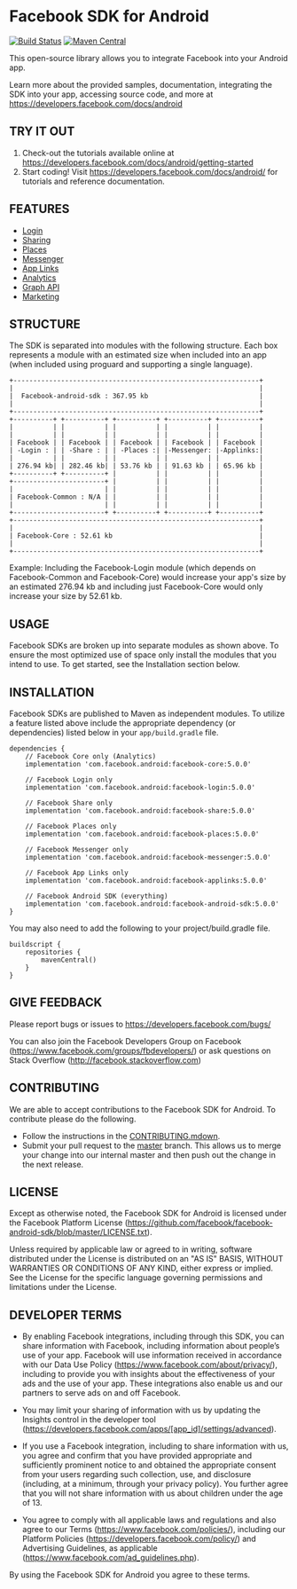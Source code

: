 Facebook SDK for Android
========================

[![Build Status](https://travis-ci.org/facebook/facebook-android-sdk.svg?branch=master)](https://travis-ci.org/facebook/facebook-android-sdk.svg?branch=master)
[![Maven Central](https://maven-badges.herokuapp.com/maven-central/com.facebook.android/facebook-android-sdk/badge.svg?style=flat)](https://maven-badges.herokuapp.com/maven-central/com.facebook.android/facebook-android-sdk)

This open-source library allows you to integrate Facebook into your Android app.

Learn more about the provided samples, documentation, integrating the SDK into your app, accessing source code, and more at https://developers.facebook.com/docs/android

TRY IT OUT
----------
1. Check-out the tutorials available online at https://developers.facebook.com/docs/android/getting-started
2. Start coding! Visit https://developers.facebook.com/docs/android/ for tutorials and reference documentation.

FEATURES
--------
* [Login](https://developers.facebook.com/docs/facebook-login)
* [Sharing](https://developers.facebook.com/docs/sharing)
* [Places](https://developers.facebook.com/docs/places)
* [Messenger](https://developers.facebook.com/docs/messenger-expressions)
* [App Links](https://developers.facebook.com/docs/applinks)
* [Analytics](https://developers.facebook.com/docs/analytics)
* [Graph API](https://developers.facebook.com/docs/android/graph)
* [Marketing](https://developers.facebook.com/docs/app-events/marketing-kit)

STRUCTURE
---------
The SDK is separated into modules with the following structure. Each box represents a module with an
estimated size when included into an app (when included using proguard and supporting a single language).

    +--------------------------------------------------------------+
    |                                                              |
    |  Facebook-android-sdk : 367.95 kb                            |
    |                                                              |
    +--------------------------------------------------------------+
    +----------+ +----------+ +----------+ +----------+ +----------+
    |          | |          | |          | |          | |          |
    |          | |          | |          | |          | |          |
    | Facebook | | Facebook | | Facebook | | Facebook | | Facebook |
    | -Login : | | -Share : | | -Places :| |-Messenger: |-Applinks:|
    |          | |          | |          | |          | |          |
    | 276.94 kb| | 282.46 kb| | 53.76 kb | | 91.63 kb | | 65.96 kb |
    +----------+ +----------+ |          | |          | |          |
    +-----------------------+ |          | |          | |          |
    |                       | |          | |          | |          |
    | Facebook-Common : N/A | |          | |          | |          |
    |                       | |          | |          | |          |
    +-----------------------+ +----------+ +----------+ +----------+
    +--------------------------------------------------------------+
    |                                                              |
    | Facebook-Core : 52.61 kb                                     |
    |                                                              |
    +--------------------------------------------------------------+

Example: Including the Facebook-Login module (which depends on Facebook-Common and Facebook-Core) would
increase your app's size by an estimated 276.94 kb and including just Facebook-Core would only increase
your size by 52.61 kb.

USAGE
-----
Facebook SDKs are broken up into separate modules as shown above. To ensure the most optimized use of
space only install the modules that you intend to use. To get started, see the Installation section below.

INSTALLATION
------------
Facebook SDKs are published to Maven as independent modules. To utilize a feature listed above
include the appropriate dependency (or dependencies) listed below in your `app/build.gradle` file.

    dependencies {
        // Facebook Core only (Analytics)
        implementation 'com.facebook.android:facebook-core:5.0.0'

        // Facebook Login only
        implementation 'com.facebook.android:facebook-login:5.0.0'

        // Facebook Share only
        implementation 'com.facebook.android:facebook-share:5.0.0'

        // Facebook Places only
        implementation 'com.facebook.android:facebook-places:5.0.0'

        // Facebook Messenger only
        implementation 'com.facebook.android:facebook-messenger:5.0.0'

        // Facebook App Links only
        implementation 'com.facebook.android:facebook-applinks:5.0.0'

        // Facebook Android SDK (everything)
        implementation 'com.facebook.android:facebook-android-sdk:5.0.0'
    }

You may also need to add the following to your project/build.gradle file.

    buildscript {
        repositories {
            mavenCentral()
        }
    }

GIVE FEEDBACK
-------------
Please report bugs or issues to https://developers.facebook.com/bugs/

You can also join the Facebook Developers Group on Facebook (https://www.facebook.com/groups/fbdevelopers/) or ask questions on Stack Overflow (http://facebook.stackoverflow.com)

CONTRIBUTING
-------------
We are able to accept contributions to the Facebook SDK for Android. To contribute please do the following.
- Follow the instructions in the [CONTRIBUTING.mdown](https://github.com/facebook/facebook-android-sdk/blob/master/CONTRIBUTING.mdown).
- Submit your pull request to the [master](https://github.com/facebook/facebook-android-sdk/tree/master) branch. This allows us to merge your change into our internal master and then push out the change in the next release.

LICENSE
-------
Except as otherwise noted, the Facebook SDK for Android is licensed under the Facebook Platform License (https://github.com/facebook/facebook-android-sdk/blob/master/LICENSE.txt).

Unless required by applicable law or agreed to in writing, software distributed under the License is distributed on an "AS IS" BASIS, WITHOUT WARRANTIES OR CONDITIONS OF ANY KIND, either express or implied.  See the License for the specific language governing permissions and limitations under the License.

DEVELOPER TERMS
---------------

- By enabling Facebook integrations, including through this SDK, you can share information with Facebook, including information about people’s use of your app. Facebook will use information received in accordance with our Data Use Policy (https://www.facebook.com/about/privacy/), including to provide you with insights about the effectiveness of your ads and the use of your app.  These integrations also enable us and our partners to serve ads on and off Facebook.

- You may limit your sharing of information with us by updating the Insights control in the developer tool (https://developers.facebook.com/apps/[app_id]/settings/advanced).

- If you use a Facebook integration, including to share information with us, you agree and confirm that you have provided appropriate and sufficiently prominent notice to and obtained the appropriate consent from your users regarding such collection, use, and disclosure (including, at a minimum, through your privacy policy). You further agree that you will not share information with us about children under the age of 13.

- You agree to comply with all applicable laws and regulations and also agree to our Terms (https://www.facebook.com/policies/), including our Platform Policies (https://developers.facebook.com/policy/) and Advertising Guidelines, as applicable (https://www.facebook.com/ad_guidelines.php).

By using the Facebook SDK for Android you agree to these terms.
